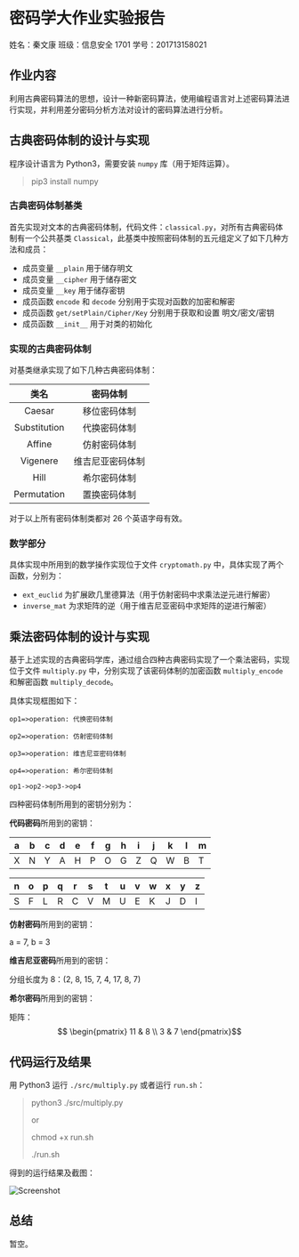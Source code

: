 # 密码学大作业实验报告

姓名：秦文康 班级：信息安全 1701 学号：201713158021

## 作业内容

利用古典密码算法的思想，设计一种新密码算法，使用编程语言对上述密码算法进行实现，并利用差分密码分析方法对设计的密码算法进行分析。

## 古典密码体制的设计与实现

程序设计语言为 Python3，需要安装 `numpy` 库（用于矩阵运算）。

> pip3 install numpy

### 古典密码体制基类

首先实现对文本的古典密码体制，代码文件：`classical.py`，对所有古典密码体制有一个公共基类 `Classical`，此基类中按照密码体制的五元组定义了如下几种方法和成员：

- 成员变量 `__plain` 用于储存明文
- 成员变量 `__cipher` 用于储存密文
- 成员变量 `__key` 用于储存密钥
- 成员函数 `encode` 和 `decode` 分别用于实现对函数的加密和解密
- 成员函数 `get/setPlain/Cipher/Key` 分别用于获取和设置 明文/密文/密钥
- 成员函数 `__init__` 用于对类的初始化

### 实现的古典密码体制

对基类继承实现了如下几种古典密码体制：

|     类名     |     密码体制     |
| :----------: | :--------------: |
|    Caesar    |   移位密码体制   |
| Substitution |   代换密码体制   |
|    Affine    |   仿射密码体制   |
|   Vigenere   | 维吉尼亚密码体制 |
|     Hill     |   希尔密码体制   |
| Permutation  |   置换密码体制   |

对于以上所有密码体制类都对 26 个英语字母有效。

### 数学部分

具体实现中所用到的数学操作实现位于文件 `cryptomath.py` 中，具体实现了两个函数，分别为：

- `ext_euclid` 为扩展欧几里德算法（用于仿射密码中求乘法逆元进行解密）
- `inverse_mat` 为求矩阵的逆（用于维吉尼亚密码中求矩阵的逆进行解密）

## 乘法密码体制的设计与实现

基于上述实现的古典密码学库，通过组合四种古典密码实现了一个乘法密码，实现位于文件 `multiply.py` 中，分别实现了该密码体制的加密函数 `multiply_encode` 和解密函数 `multiply_decode`。

具体实现框图如下：

```flow
op1=>operation: 代换密码体制

op2=>operation: 仿射密码体制

op3=>operation: 维吉尼亚密码体制

op4=>operation: 希尔密码体制

op1->op2->op3->op4
```

四种密码体制所用到的密钥分别为：

**代码密码**所用到的密钥：

| a    | b    | c    | d    | e    | f    | g    | h    | i    | j    | k    | l    | m    |
| ---- | ---- | ---- | ---- | ---- | ---- | ---- | ---- | ---- | ---- | ---- | ---- | ---- |
| X    | N    | Y    | A    | H    | P    | O    | G    | Z    | Q    | W    | B    | T    |

| n    | o    | p    | q    | r    | s    | t    | u    | v    | w    | x    | y    | z    |
| ---- | ---- | ---- | ---- | ---- | ---- | ---- | ---- | ---- | ---- | ---- | ---- | ---- |
| S    | F    | L    | R    | C    | V    | M    | U    | E    | K    | J    | D    | I    |

**仿射密码**所用到的密钥：

a = 7, b = 3

**维吉尼亚密码**所用到的密钥：

分组长度为 8：(2, 8, 15, 7, 4, 17, 8, 7)

**希尔密码**所用到的密钥：

矩阵：$$ \begin{pmatrix} 11 & 8 \\ 3 & 7 \end{pmatrix}$$

## 代码运行及结果

用 Python3 运行 `./src/multiply.py` 或者运行 `run.sh`：

> python3 ./src/multiply.py
>
> or
>
> chmod +x run.sh
>
> ./run.sh

得到的运行结果及截图：

![Screenshot](https://raw.githubusercontent.com/Rugel/CryptoLib/master/pic/Screenshot.png)

## 总结

暂空。